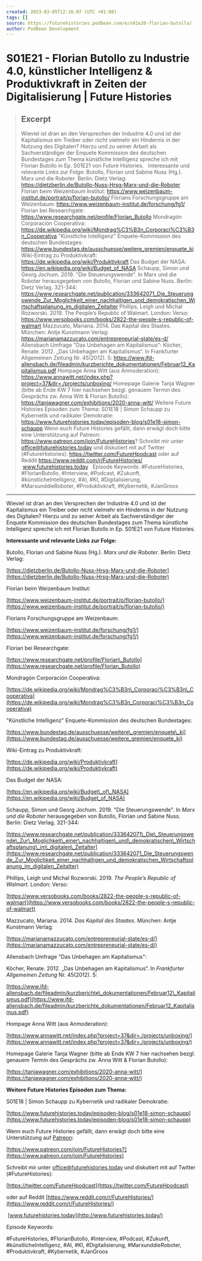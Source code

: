```yaml
---
created: 2023-03-05T12:16:07 (UTC +01:00)
tags: []
source: https://futurehistories.podbean.com/e/s01e20-florian-butollo/
author: PodBean Development
---
```


# S01E21 - Florian Butollo zu Industrie 4.0, künstlicher Intelligenz & Produktivkraft in Zeiten der Digitalisierung | Future Histories

> ## Excerpt
> Wieviel ist dran an den Versprechen der Industrie 4.0 und ist der Kapitalismus ein Treiber oder nicht vielmehr ein Hindernis in der Nutzung des Digitalen? Hierzu und zu seiner Arbeit als Sachverständiger der Enquete Kommission des deutschen Bundestages zum Thema künstliche Intelligenz spreche ich mit Florian Butollo in Ep. S01E21 von Future Histories.
 
Interessante und relevante Links zur Folge:
Butollo, Florian und Sabine Nuss (Hg.). Marx und die Roboter. Berlin: Dietz Verlag:
https://dietzberlin.de/Butollo-Nuss-Hrsg-Marx-und-die-Roboter
Florian beim Weizenbaum Institut:
https://www.weizenbaum-institut.de/portrait/p/florian-butollo/
Florians Forschungsgruppe am Weizenbaum:
https://www.weizenbaum-institut.de/forschung/fg1/
Florian bei Researchgate:
https://www.researchgate.net/profile/Florian_Butollo
Mondragón Corporación Cooperativa:
https://de.wikipedia.org/wiki/Mondrag%C3%B3n_Corporaci%C3%B3n_Cooperativa
"Künstliche Intelligenz" Enquete-Kommission des deutschen Bundestages:
https://www.bundestag.de/ausschuesse/weitere_gremien/enquete_ki
Wiki-Eintrag zu Produktivkraft:
https://de.wikipedia.org/wiki/Produktivkraft
Das Budget der NASA:
https://en.wikipedia.org/wiki/Budget_of_NASA
Schaupp, Simon und Georg Jochum. 2019. "Die Steuerungswende". In Marx und die Roboter herausgegeben von Butollo, Florian und Sabine Nuss. Berlin: Dietz Verlag. 321-344:
https://www.researchgate.net/publication/333642071_Die_Steuerungswende_Zur_Moglichkeit_einer_nachhaltigen_und_demokratischen_Wirtschaftsplanung_im_digitalen_Zeitalter
Phillips, Leigh und Michal Rozworski. 2019. The People’s Republic of Walmart. London: Verso:
https://www.versobooks.com/books/2822-the-people-s-republic-of-walmart
Mazzucato, Mariana. 2014. Das Kapital des Staates. München: Antje Kunstmann Verlag:
https://marianamazzucato.com/entrepreneurial-state/es-d/
Allensbach Umfrage "Das Unbehagen am Kapitalismus":
Köcher, Renate. 2012. „Das Unbehagen am Kapitalismus“. In Frankfurter Allgemeinen Zeitung Nr. 45(2012). 5:
https://www.ifd-allensbach.de/fileadmin/kurzberichte_dokumentationen/Februar12_Kapitalismus.pdf
Hompage Anna Witt (aus Anmoderation):
https://www.annawitt.net/index.php?project=37&dir=./projects/unboxing/
Homepage Galerie Tanja Wagner (bitte ab Ende KW 7 hier nachsehen bezgl. genauem Termin des Gesprächs zw. Anna Witt & Florian Butollo):
https://tanjawagner.com/exhibitions/2020-anna-witt/
Weitere Future Histories Episoden zum Thema:
S01E18 | Simon Schaupp zu Kybernetik und radikaler Demokratie:
https://www.futurehistories.today/episoden-blog/s01e18-simon-schaupp
Wenn euch Future Histories gefällt, dann erwägt doch bitte eine Unterstützung auf Patreon:
https://www.patreon.com/join/FutureHistories?
Schreibt mir unter office@futurehistories.today und diskutiert mit auf Twitter (#FutureHistories):
https://twitter.com/FutureHpodcast
oder auf Reddit https://www.reddit.com/r/FutureHistories/
 www.futurehistories.today
 
Episode Keywords:
#FutureHistories, #FlorianButollo, #Interview, #Podcast, #Zukunft, #künstlicheIntelligenz, #AI, #KI, #Digitalisierung, #MarxunddieRoboter, #Produktivkraft, #Kybernetik, #JanGroos

---
Wieviel ist dran an den Versprechen der Industrie 4.0 und ist der Kapitalismus ein Treiber oder nicht vielmehr ein Hindernis in der Nutzung des Digitalen? Hierzu und zu seiner Arbeit als Sachverständiger der Enquete Kommission des deutschen Bundestages zum Thema künstliche Intelligenz spreche ich mit Florian Butollo in Ep. S01E21 von Future Histories.

**Interessante und relevante Links zur Folge:**

Butollo, Florian und Sabine Nuss (Hg.). _Marx und die Roboter_. Berlin: Dietz Verlag:

[https://dietzberlin.de/Butollo-Nuss-Hrsg-Marx-und-die-Roboter](https://dietzberlin.de/Butollo-Nuss-Hrsg-Marx-und-die-Roboter)

  
Florian beim Weizenbaum Institut:

[https://www.weizenbaum-institut.de/portrait/p/florian-butollo/](https://www.weizenbaum-institut.de/portrait/p/florian-butollo/)

  
Florians Forschungsgruppe am Weizenbaum:

[https://www.weizenbaum-institut.de/forschung/fg1/](https://www.weizenbaum-institut.de/forschung/fg1/)

  
Florian bei Researchgate:

[https://www.researchgate.net/profile/Florian\_Butollo](https://www.researchgate.net/profile/Florian_Butollo)

  
Mondragón Corporación Cooperativa:

[https://de.wikipedia.org/wiki/Mondrag%C3%B3n\_Corporaci%C3%B3n\_Cooperativa](https://de.wikipedia.org/wiki/Mondrag%C3%B3n_Corporaci%C3%B3n_Cooperativa)

  
"Künstliche Intelligenz" Enquete-Kommission des deutschen Bundestages:

[https://www.bundestag.de/ausschuesse/weitere\_gremien/enquete\_ki](https://www.bundestag.de/ausschuesse/weitere_gremien/enquete_ki)

  
Wiki-Eintrag zu Produktivkraft:

[https://de.wikipedia.org/wiki/Produktivkraft](https://de.wikipedia.org/wiki/Produktivkraft)

  
Das Budget der NASA:

[https://en.wikipedia.org/wiki/Budget\_of\_NASA](https://en.wikipedia.org/wiki/Budget_of_NASA)

  
Schaupp, Simon und Georg Jochum. 2019. "Die Steuerungswende". In _Marx und die Roboter_ herausgegeben von Butollo, Florian und Sabine Nuss. Berlin: Dietz Verlag. 321-344:

[https://www.researchgate.net/publication/333642071\_Die\_Steuerungswende\_Zur\_Moglichkeit\_einer\_nachhaltigen\_und\_demokratischen\_Wirtschaftsplanung\_im\_digitalen\_Zeitalter](https://www.researchgate.net/publication/333642071_Die_Steuerungswende_Zur_Moglichkeit_einer_nachhaltigen_und_demokratischen_Wirtschaftsplanung_im_digitalen_Zeitalter)

  
Phillips, Leigh und Michal Rozworski. 2019. _The People’s Republic of Walmart_. London: Verso:

[https://www.versobooks.com/books/2822-the-people-s-republic-of-walmart](https://www.versobooks.com/books/2822-the-people-s-republic-of-walmart)

Mazzucato, Mariana. 2014. _Das Kapital des Staates._ München: Antje Kunstmann Verlag:

[https://marianamazzucato.com/entrepreneurial-state/es-d/](https://marianamazzucato.com/entrepreneurial-state/es-d/)

  
Allensbach Umfrage "Das Unbehagen am Kapitalismus":

Köcher, Renate. 2012. „Das Unbehagen am Kapitalismus“. In _Frankfurter Allgemeinen Zeitung_ Nr. 45(2012). 5:

[https://www.ifd-allensbach.de/fileadmin/kurzberichte\_dokumentationen/Februar12\_Kapitalismus.pdf](https://www.ifd-allensbach.de/fileadmin/kurzberichte_dokumentationen/Februar12_Kapitalismus.pdf)

  
Hompage Anna Witt (aus Anmoderation):

[https://www.annawitt.net/index.php?project=37&dir=./projects/unboxing/](https://www.annawitt.net/index.php?project=37&dir=./projects/unboxing/)

  
Homepage Galerie Tanja Wagner (bitte ab Ende KW 7 hier nachsehen bezgl. genauem Termin des Gesprächs zw. Anna Witt & Florian Butollo):

[https://tanjawagner.com/exhibitions/2020-anna-witt/](https://tanjawagner.com/exhibitions/2020-anna-witt/)

**Weitere Future Histories Episoden zum Thema:**

S01E18 | Simon Schaupp zu Kybernetik und radikaler Demokratie:

[https://www.futurehistories.today/episoden-blog/s01e18-simon-schaupp](https://www.futurehistories.today/episoden-blog/s01e18-simon-schaupp)

Wenn euch Future Histories gefällt, dann erwägt doch bitte eine Unterstützung auf [Patreon](https://www.patreon.com/join/FutureHistories):

[https://www.patreon.com/join/FutureHistories?](https://www.patreon.com/join/FutureHistories)

Schreibt mir unter [office@futurehistories.today](mailto:office@futurehistories.today) und diskutiert mit auf Twitter (#FutureHistories):

[https://twitter.com/FutureHpodcast](https://twitter.com/FutureHpodcast)

oder auf Reddit [https://www.reddit.com/r/FutureHistories/](https://www.reddit.com/r/FutureHistories/)

 [www.futurehistories.today](http://www.futurehistories.today/)

Episode Keywords:

#FutureHistories, #FlorianButollo, #Interview, #Podcast, #Zukunft, #künstlicheIntelligenz, #AI, #KI, #Digitalisierung, #MarxunddieRoboter, #Produktivkraft, #Kybernetik, #JanGroos
